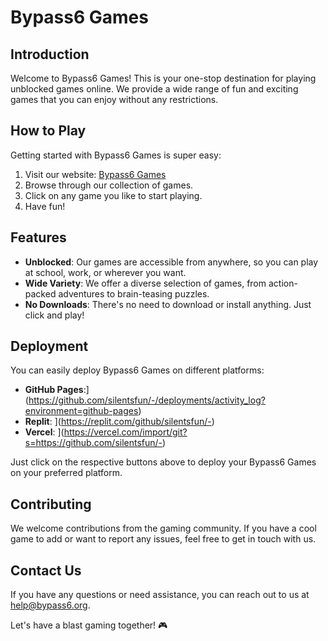 # Bypass6 Games

## Introduction

Welcome to Bypass6 Games! This is your one-stop destination for playing unblocked games online. We provide a wide range of fun and exciting games that you can enjoy without any restrictions.

## How to Play

Getting started with Bypass6 Games is super easy:

1. Visit our website: [Bypass6 Games](https://bypass6.org/)
2. Browse through our collection of games.
3. Click on any game you like to start playing.
4. Have fun!

## Features

- **Unblocked**: Our games are accessible from anywhere, so you can play at school, work, or wherever you want.
- **Wide Variety**: We offer a diverse selection of games, from action-packed adventures to brain-teasing puzzles.
- **No Downloads**: There's no need to download or install anything. Just click and play!

## Deployment

You can easily deploy Bypass6 Games on different platforms:

- **GitHub Pages**:[](https://img.shields.io/badge/Deploy%20to-GitHub%20Pages-blue?style=flat-square&logo=github)](https://github.com/silentsfun/-/deployments/activity_log?environment=github-pages)
- **Replit**: [](https://img.shields.io/badge/Deploy%20to-Replit-9cf?style=flat-square&logo=replit)](https://replit.com/github/silentsfun/-)
- **Vercel**: [](https://img.shields.io/badge/Deploy%20to-Vercel-lightgrey?style=flat-square&logo=vercel)](https://vercel.com/import/git?s=https://github.com/silentsfun/-)

Just click on the respective buttons above to deploy your Bypass6 Games on your preferred platform.

## Contributing

We welcome contributions from the gaming community. If you have a cool game to add or want to report any issues, feel free to get in touch with us.

## Contact Us

If you have any questions or need assistance, you can reach out to us at [help@bypass6.org](mailto:help@bypass6.org).

Let's have a blast gaming together! 🎮

